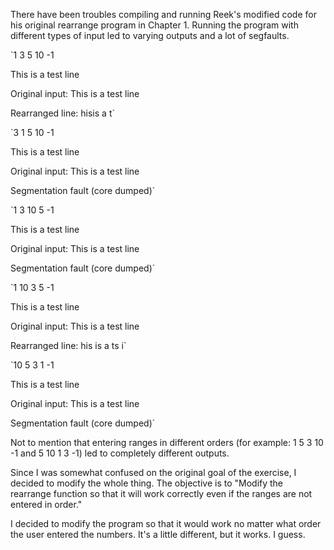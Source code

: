 There have been troubles compiling and running Reek's modified code for his
original rearrange program in Chapter 1. Running the program with different
types of input led to varying outputs and a lot of segfaults.

`1 3 5 10 -1

This is a test line

Original input: This is a test line 

Rearranged line: hisis a t`


`3 1 5 10 -1

This is a test line

Original input: This is a test line

Segmentation fault (core dumped)`


`1 3 10 5 -1

This is a test line

Original input: This is a test line

Segmentation fault (core dumped)`


`1 10 3 5 -1

This is a test line

Original input: This is a test line

Rearranged line: his is a ts i`


`10 5 3 1 -1

This is a test line

Original input: This is a test line

Segmentation fault (core dumped)`


Not to mention that entering ranges in different orders (for example: 1 5 3 10
-1 and 5 10 1 3 -1) led to completely different outputs.

Since I was somewhat confused on the original goal of the exercise, I decided
to modify the whole thing. The objective is to "Modify the rearrange function
so that it will work correctly even if the ranges are not entered in order."

I decided to modify the program so that it would work no matter what order the
user entered the numbers. It's a little different, but it works. I guess.
